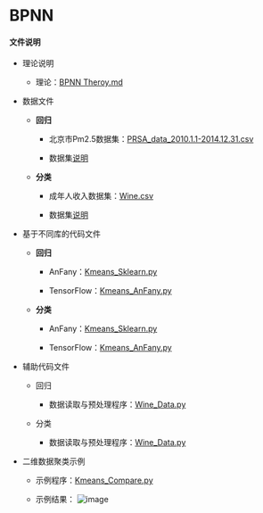 # BPNN
 
#### 文件说明
 
 + 理论说明 
 
     + 理论：[BPNN Theroy.md](https://github.com/Anfany/Machine-Learning-for-Beginner-by-Python3/blob/master/BPNN/BPNN%20Theory.md)
 
 + 数据文件
 
     + **回归**
    
         - 北京市Pm2.5数据集：[PRSA_data_2010.1.1-2014.12.31.csv](https://github.com/Anfany/Machine-Learning-for-Beginner-by-Python3/blob/master/BPNN/PRSA_data_2010.1.1-2014.12.31.csv)
     
         - 数据集[说明](http://archive.ics.uci.edu/ml/machine-learning-databases/wine/wine.names)
     
     + **分类**
     
        - 成年人收入数据集：[Wine.csv](https://github.com/Anfany/Machine-Learning-for-Beginner-by-Python3/blob/master/Kmeans%20Cluster/Wine.csv)
     
       - 数据集[说明](http://archive.ics.uci.edu/ml/machine-learning-databases/wine/wine.names)    
     
 
+ 基于不同库的代码文件

    + **回归**
 
       - AnFany：[Kmeans_Sklearn.py](https://github.com/Anfany/Machine-Learning-for-Beginner-by-Python3/blob/master/Kmeans%20Cluster/Kmeans_Sklearn.py)
 
 
       - TensorFlow：[Kmeans_AnFany.py](https://github.com/Anfany/Machine-Learning-for-Beginner-by-Python3/blob/master/Kmeans%20Cluster/Kmeans_AnFany.py)
       
    + **分类**
    
     
       - AnFany：[Kmeans_Sklearn.py](https://github.com/Anfany/Machine-Learning-for-Beginner-by-Python3/blob/master/Kmeans%20Cluster/Kmeans_Sklearn.py)
 
 
       - TensorFlow：[Kmeans_AnFany.py](https://github.com/Anfany/Machine-Learning-for-Beginner-by-Python3/blob/master/Kmeans%20Cluster/Kmeans_AnFany.py)
    
    

 
 + 辅助代码文件
 
 
     + 回归
 
         - 数据读取与预处理程序：[Wine_Data.py](https://github.com/Anfany/Machine-Learning-for-Beginner-by-Python3/blob/master/Kmeans%20Cluster/Wine_Data.py)
     
     
     + 分类
 
          - 数据读取与预处理程序：[Wine_Data.py](https://github.com/Anfany/Machine-Learning-for-Beginner-by-Python3/blob/master/Kmeans%20Cluster/Wine_Data.py)
 
 
 + 二维数据聚类示例

     + 示例程序：[Kmeans_Compare.py](https://github.com/Anfany/Machine-Learning-for-Beginner-by-Python3/blob/master/Kmeans%20Cluster/Kmeans_Compare.py)
 
     + 示例结果：
     ![image](https://github.com/Anfany/Machine-Learning-for-Beginner-by-Python3/blob/master/Kmeans%20Cluster/Kmeans.png)
     
  
